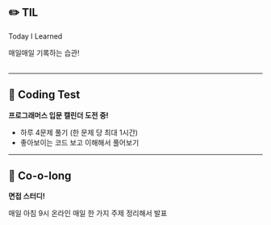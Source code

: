 ## ✏️ TIL

Today I Learned

매일매일 기록하는 습관!
<br>
<br>


---------


## 👊 Coding Test
<b>프로그래머스 입문 캘린더 도전 중!</b>

- 하루 4문제 풀기 (한 문제 당 최대 1시간)
- 좋아보이는 코드 보고 이해해서 풀어보기


---------


## 👃 Co-o-long
<b>면접 스터디!</b>

매일 아침 9시 온라인
매일 한 가지 주제 정리해서 발표


